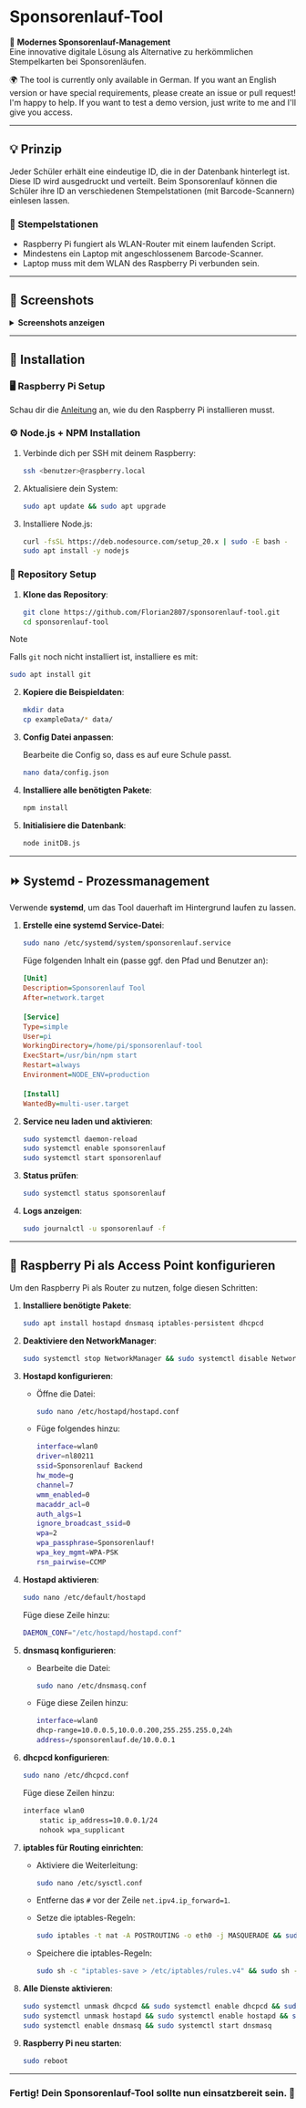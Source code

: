 # Sponsorenlauf-Tool

🚀 **Modernes Sponsorenlauf-Management**  
Eine innovative digitale Lösung als Alternative zu herkömmlichen Stempelkarten bei Sponsorenläufen.

🌍 The tool is currently only available in German. If you want an English version or have special requirements, please create an issue or pull request! I'm happy to help. If you want to test a demo version, just write to me and I'll give you access.

---

## 💡 Prinzip
Jeder Schüler erhält eine eindeutige ID, die in der Datenbank hinterlegt ist. Diese ID wird ausgedruckt und verteilt. Beim Sponsorenlauf können die Schüler ihre ID an verschiedenen Stempelstationen (mit Barcode-Scannern) einlesen lassen.

### 🏁 Stempelstationen
- Raspberry Pi fungiert als WLAN-Router mit einem laufenden Script.
- Mindestens ein Laptop mit angeschlossenem Barcode-Scanner.
- Laptop muss mit dem WLAN des Raspberry Pi verbunden sein.

---

## 📸 Screenshots

<details>
  <summary><b>Screenshots anzeigen</b></summary>

  ### Scan-Ansicht:
  ![Dashboard Runden zählen](./screenshots/runden_zaehlen.png)

  ### Daten eines Schülers abrufen
  ![Dashboard Schüler anzeigen](./screenshots/schueler_anzeigen.png)

  ### Schüler-Management:
  ![Schüler-Management Screenshot](./screenshots/schueler_verwalten.png)

  ### Einzelne Schüler bearbeiten:
  ![Einzelne Schüler verwalten](./screenshots/schueler_verwalten_edit.png)

  ### Statistiken:
  ![Statistiken](./screenshots/statistiken.png)

  ### Setup:
  ![Setup](./screenshots/setup.png)

</details>

---

## 🚀 Installation

### 🖥️ Raspberry Pi Setup
Schau dir die [Anleitung](/raspberrySetup.md) an, wie du den Raspberry Pi installieren musst. 

### ⚙️ Node.js + NPM Installation
1. Verbinde dich per SSH mit deinem Raspberry:
    ```bash
    ssh <benutzer>@raspberry.local
    ```
2. Aktualisiere dein System:
    ```bash
    sudo apt update && sudo apt upgrade
    ```
3. Installiere Node.js:
    ```bash
    curl -fsSL https://deb.nodesource.com/setup_20.x | sudo -E bash -
    sudo apt install -y nodejs
    ```

### 📁 Repository Setup
1. **Klone das Repository**:
    ```bash
    git clone https://github.com/Florian2807/sponsorenlauf-tool.git
    cd sponsorenlauf-tool
    ```
> [!NOTE]
> Falls `git` noch nicht installiert ist, installiere es mit:
> ```bash
> sudo apt install git
> ```

2. **Kopiere die Beispieldaten**:
    ```bash
    mkdir data
    cp exampleData/* data/
    ```

3. **Config Datei anpassen**:
    
    Bearbeite die Config so, dass es auf eure Schule passt.
    ```bash
    nano data/config.json
    ```

4. **Installiere alle benötigten Pakete**:
    ```bash
    npm install
    ```

5. **Initialisiere die Datenbank**:
    ```bash
    node initDB.js
    ```

---

## ⏩ Systemd - Prozessmanagement
Verwende **systemd**, um das Tool dauerhaft im Hintergrund laufen zu lassen.

1. **Erstelle eine systemd Service-Datei**:
    ```bash
    sudo nano /etc/systemd/system/sponsorenlauf.service
    ```
    Füge folgenden Inhalt ein (passe ggf. den Pfad und Benutzer an):
    ```ini
    [Unit]
    Description=Sponsorenlauf Tool
    After=network.target

    [Service]
    Type=simple
    User=pi
    WorkingDirectory=/home/pi/sponsorenlauf-tool
    ExecStart=/usr/bin/npm start
    Restart=always
    Environment=NODE_ENV=production

    [Install]
    WantedBy=multi-user.target
    ```

2. **Service neu laden und aktivieren**:
    ```bash
    sudo systemctl daemon-reload
    sudo systemctl enable sponsorenlauf
    sudo systemctl start sponsorenlauf
    ```

3. **Status prüfen**:
    ```bash
    sudo systemctl status sponsorenlauf
    ```

4. **Logs anzeigen**:
    ```bash
    sudo journalctl -u sponsorenlauf -f
    ```

---

## 📶 Raspberry Pi als Access Point konfigurieren
Um den Raspberry Pi als Router zu nutzen, folge diesen Schritten:

1. **Installiere benötigte Pakete**:
    ```bash
    sudo apt install hostapd dnsmasq iptables-persistent dhcpcd
    ```

2. **Deaktiviere den NetworkManager**:
    ```bash
    sudo systemctl stop NetworkManager && sudo systemctl disable NetworkManager
    ```

3. **Hostapd konfigurieren**:
    - Öffne die Datei:
      ```bash
      sudo nano /etc/hostapd/hostapd.conf
      ```
    - Füge folgendes hinzu:
      ```bash
      interface=wlan0
      driver=nl80211
      ssid=Sponsorenlauf Backend
      hw_mode=g
      channel=7
      wmm_enabled=0
      macaddr_acl=0
      auth_algs=1
      ignore_broadcast_ssid=0
      wpa=2
      wpa_passphrase=Sponsorenlauf!
      wpa_key_mgmt=WPA-PSK
      rsn_pairwise=CCMP
      ```

4. **Hostapd aktivieren**:
    ```bash
    sudo nano /etc/default/hostapd
    ```
    Füge diese Zeile hinzu:
    ```bash
    DAEMON_CONF="/etc/hostapd/hostapd.conf"
    ```

5. **dnsmasq konfigurieren**:
    - Bearbeite die Datei:
      ```bash
      sudo nano /etc/dnsmasq.conf
      ```
    - Füge diese Zeilen hinzu:
      ```bash
      interface=wlan0
      dhcp-range=10.0.0.5,10.0.0.200,255.255.255.0,24h
      address=/sponsorenlauf.de/10.0.0.1
      ```

6. **dhcpcd konfigurieren**:
    ```bash
    sudo nano /etc/dhcpcd.conf
    ```
    Füge diese Zeilen hinzu:
    ```bash
    interface wlan0
        static ip_address=10.0.0.1/24
        nohook wpa_supplicant
    ```

7. **iptables für Routing einrichten**:
    - Aktiviere die Weiterleitung:
      ```bash
      sudo nano /etc/sysctl.conf
      ```
    - Entferne das `#` vor der Zeile `net.ipv4.ip_forward=1`.

    - Setze die iptables-Regeln:
      ```bash
      sudo iptables -t nat -A POSTROUTING -o eth0 -j MASQUERADE && sudo iptables -A FORWARD -i eth0 -o wlan0 -m state --state RELATED,ESTABLISHED -j ACCEPT && sudo iptables -A FORWARD -i wlan0 -o eth0 -j ACCEPT && sudo chmod 644 /etc/iptables/rules.v4 && sudo iptables -t nat -A PREROUTING -p tcp --dport 80 -j REDIRECT --to-port 3000
      ```

    - Speichere die iptables-Regeln:
      ```bash
      sudo sh -c "iptables-save > /etc/iptables/rules.v4" && sudo sh -c iptables-restore < /etc/iptables/rules.v4
      ```

8. **Alle Dienste aktivieren**:
    ```bash
    sudo systemctl unmask dhcpcd && sudo systemctl enable dhcpcd && sudo systemctl start dhcpcd
    sudo systemctl unmask hostapd && sudo systemctl enable hostapd && sudo systemctl start hostapd
    sudo systemctl enable dnsmasq && sudo systemctl start dnsmasq
    ```

9. **Raspberry Pi neu starten**:
    ```bash
    sudo reboot
    ```

---

### Fertig! Dein Sponsorenlauf-Tool sollte nun einsatzbereit sein. 🎉